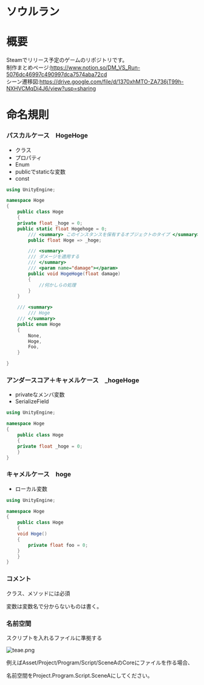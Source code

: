 # ソウルラン
# 概要  
Steamでリリース予定のゲームのリポジトリです。   
制作まとめページ:https://www.notion.so/DM_VS_Run-5076dc46997c490997dca7574aba72cd  
シーン遷移図:https://drive.google.com/file/d/1370xhMTO-ZA736jT99h-NXHVCMqDi4J6/view?usp=sharing  
# 命名規則
### パスカルケース　HogeHoge

- クラス
- プロパティ
- Enum
- publicでstaticな変数
- const

```csharp
using UnityEngine;

namespace Hoge
{
    public class Hoge
    {
	private float _hoge = 0;
	public static float Hogehoge = 0;
        /// <summary> このインスタンスを保有するオブジェクトのタイプ </summary>
        public float Hoge => _hoge;

        /// <summary>
        /// ダメージを適用する
        /// </summary>
        /// <param name="damage"></param>
        public void HogeHoge(float damage)
        {
            //何かしらの処理
        }
    }

    /// <summary>
		/// Hoge
    /// </summary>
    public enum Hoge
    {
        None,
        Hoge,
        Foo,
    }

}
```

### アンダースコア＋キャメルケース　_hogeHoge

- privateなメンバ変数
- SerializeField

```csharp
using UnityEngine;

namespace Hoge
{
    public class Hoge
    {
	private float _hoge = 0;
    }
}
```

### キャメルケース　hoge

- ローカル変数

```csharp
using UnityEngine;

namespace Hoge
{
    public class Hoge
    {
	void Hoge()
	{
	    private float foo = 0;
	}
    }
}
```

### コメント

クラス、メソッドには必須

変数は変数名で分からないものは書く。

### 名前空間

スクリプトを入れるファイルに準拠する

![teae.png](https://prod-files-secure.s3.us-west-2.amazonaws.com/3f8e5084-0064-4a3d-9c0a-419b5c08cfff/7c65b1ec-600c-4b37-8ee8-0d6717cf38e7/teae.png)

例えばAsset/Project/Program/Script/SceneAのCoreにファイルを作る場合、

名前空間をProject.Program.Script.SceneAにしてください。
